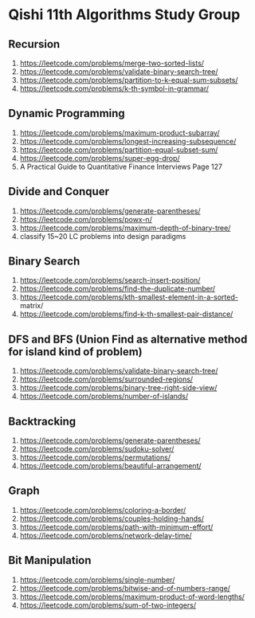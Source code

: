# Qishi 11th Algorithms Study Group
## Recursion
  1) https://leetcode.com/problems/merge-two-sorted-lists/
  2) https://leetcode.com/problems/validate-binary-search-tree/
  3) https://leetcode.com/problems/partition-to-k-equal-sum-subsets/
  4) https://leetcode.com/problems/k-th-symbol-in-grammar/

## Dynamic Programming
  1) https://leetcode.com/problems/maximum-product-subarray/
  2) https://leetcode.com/problems/longest-increasing-subsequence/
  3) https://leetcode.com/problems/partition-equal-subset-sum/
  4) https://leetcode.com/problems/super-egg-drop/
  5) A Practical Guide to Quantitative Finance Interviews Page 127

## Divide and Conquer
  1) https://leetcode.com/problems/generate-parentheses/
  2) https://leetcode.com/problems/powx-n/
  3) https://leetcode.com/problems/maximum-depth-of-binary-tree/
  4) classify 15~20 LC problems into design paradigms

## Binary Search
  1) https://leetcode.com/problems/search-insert-position/
  2) https://leetcode.com/problems/find-the-duplicate-number/
  3) https://leetcode.com/problems/kth-smallest-element-in-a-sorted- matrix/
  4) https://leetcode.com/problems/find-k-th-smallest-pair-distance/

## DFS and BFS (Union Find as alternative method for island kind of problem)
  1) https://leetcode.com/problems/validate-binary-search-tree/
  2) https://leetcode.com/problems/surrounded-regions/
  3) https://leetcode.com/problems/binary-tree-right-side-view/
  4) https://leetcode.com/problems/number-of-islands/

## Backtracking
  1) https://leetcode.com/problems/generate-parentheses/
  2) https://leetcode.com/problems/sudoku-solver/
  3) https://leetcode.com/problems/permutations/
  4) https://leetcode.com/problems/beautiful-arrangement/

## Graph
  1) https://leetcode.com/problems/coloring-a-border/
  2) https://leetcode.com/problems/couples-holding-hands/
  3) https://leetcode.com/problems/path-with-minimum-effort/
  4) https://leetcode.com/problems/network-delay-time/

## Bit Manipulation
 1) https://leetcode.com/problems/single-number/
 2) https://leetcode.com/problems/bitwise-and-of-numbers-range/
 3) https://leetcode.com/problems/maximum-product-of-word-lengths/
 4) https://leetcode.com/problems/sum-of-two-integers/
